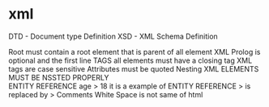 # xml
DTD - Document type Definition
XSD - XML Schema Definition

Root must contain a root element that is parent  of all element
XML Prolog is optional and the first line 
TAGS all elements must have a closing tag
XML tags are case sensitive
Attributes must be quoted
Nesting XML ELEMENTS MUST BE NSSTED PROPERLY            
ENTITY REFERENCE    age &gt; 18 it is a example of ENTITY REFERENCE > is replaced by &gt;
Comments    <!-- IT IS A EXAMPLE COMMANT -->
White Space is not same of html